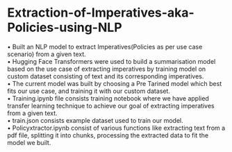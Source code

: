 # Extraction-of-Imperatives-aka-Policies-using-NLP
• Built an NLP model to extract Imperatives(Policies as per use case scenario) from a given text.  
• Hugging Face Transformers were used to build a summarisation model based on the use case of extracting
imperatives by training model on custom dataset consisting of text and its corresponding imperatives.  
• The current model was built by choosing a Pre Tarined model which best fits our use case, and training it with our
custom dataset.  
• Training.ipynb file consists training notebook where we have applied transfer learning technique to achieve our goal of extracting imperatives from a given text.  
• train.json consists example dataset used to train our model.  
• Policyxtractor.ipynb consist of various functions like extracting text from a pdf file, splitting it into chunks, processing the extracted data to fit the model we built.  
